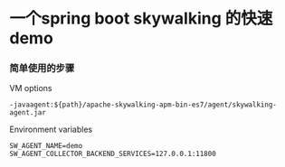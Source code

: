 # 一个spring boot skywalking 的快速demo

### 简单使用的步骤

VM options

```shell
-javaagent:${path}/apache-skywalking-apm-bin-es7/agent/skywalking-agent.jar
```

Environment variables

```shell
SW_AGENT_NAME=demo
SW_AGENT_COLLECTOR_BACKEND_SERVICES=127.0.0.1:11800
```